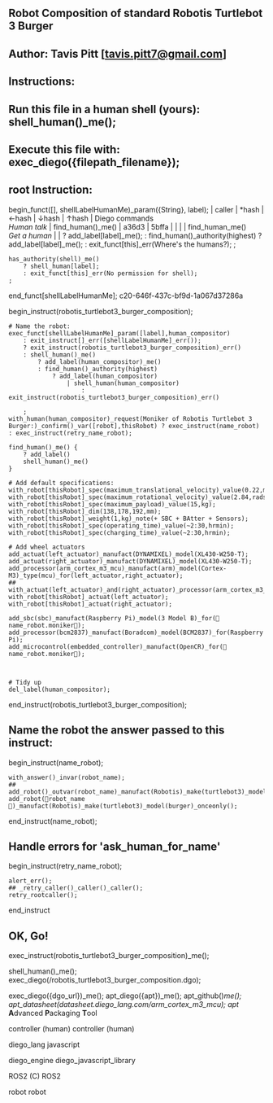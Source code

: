 ##
## Robot Composition of standard Robotis Turtlebot 3 Burger
## Author: Tavis Pitt [tavis.pitt7@gmail.com]
##

## Instructions:
## Run this file in a human shell (yours): shell_human()_me();
## Execute this file with: exec_diego({filepath_filename});

## root Instruction:
begin_funct([], shellLabelHumanMe)_param({String}, label);
                                                                        | caller | *hash | ←hash | ↓hash | ↑hash | Diego commands<br />_Human talk_ |
    find_human()_me()                                                   | a36d3  | 5bffa |       |       |       | find_human_me()<br />_Get a human_ |
                                                                                 |
        ? add_label[label]_me();
        : find_human()_authority(highest)
            ? add_label[label]_me();
            : exit_funct[this]_err(Where's the humans?);
    ;

    has_authority(shell)_me()
        ? shell_human[label];
        : exit_funct[this]_err(No permission for shell);
    ;

end_funct[shellLabelHumanMe];
c20-646f-437c-bf9d-1a067d37286a


begin_instruct(robotis_turtlebot3_burger_composition);

    # Name the robot:
    exec_funct[shellLabelHumanMe]_param([label],human_compositor)
        : exit_instruct[]_err([shellLabelHumanMe]_err());
        ? exit_instruct(robotis_turtlebot3_burger_composition)_err()
        : shell_human()_me()
            ? add_label(human_compositor)_me()
            : find_human()_authority(highest)
                ? add_label(human_compositor)
                    | shell_human(human_compositor)
                        : exit_instruct(robotis_turtlebot3_burger_composition)_err()
                
        ;
    with_human(human_compositor)_request(Moniker of Robotis Turtlebot 3 Burger:)_confirm()_var([robot],thisRobot) ? exec_instruct(name_robot) : exec_instruct(retry_name_robot);

    find_human()_me() {
        ? add_label()
        shell_human()_me()
    }

    # Add default specifications:
    with_robot[thisRobot]_spec(maximum_translational_velocity)_value(0.22,ms);
    with_robot[thisRobot]_spec(maximum_rotational_velocity)_value(2.84,rads)_value(162.72,degs);
    with_robot[thisRobot]_spec(maximum_payload)_value(15,kg);
    with_robot[thisRobot]_dim(138,178,192,mm);
    with_robot[thisRobot]_weight(1,kg)_note(+ SBC + BAtter + Sensors);
    with_robot[thisRobot]_spec(operating_time)_value(~2:30,hrmin);
    with_robot[thisRobot]_spec(charging_time)_value(~2:30,hrmin);

    # Add wheel actuators
    add_actuat(left_actuator)_manufact(DYNAMIXEL)_model(XL430-W250-T);
    add_actuat(right_actuator)_manufact(DYNAMIXEL)_model(XL430-W250-T);
    add_processor(arm_cortex_m3_mcu)_manufact(arm)_model(Cortex-M3)_type(mcu)_for(left_actuator,right_actuator);
    ## with_actuat(left_actuator)_and(right_actuator)_processor(arm_cortex_m3_mcu);
    with_robot[thisRobot]_actuat(left_actuator);
    with_robot[thisRobot]_actuat(right_actuator);

    add_sbc(sbc)_manufact(Raspberry Pi)_model(3 Model B)_for(💬name_robot.moniker💬);
    add_processor(bcm2837)_manufact(Boradcom)_model(BCM2837)_for(Raspberry Pi);
    add_microcontrol(embedded_controller)_manufact(OpenCR)_for(💬name_robot.moniker💬);



    # Tidy up
    del_label(human_compositor);


end_instruct(robotis_turtlebot3_burger_composition);

## Name the robot the answer passed to this instruct:
begin_instruct(name_robot);

    with_answer()_invar(robot_name);
    ## add_robot()_outvar(robot_name)_manufact(Robotis)_make(turtlebot3)_model(burger)_onceonly();
    add_robot(💬robot_name💬)_manufact(Robotis)_make(turtlebot3)_model(burger)_onceonly();

end_instruct(name_robot);

## Handle errors for 'ask_human_for_name'
begin_instruct(retry_name_robot);

    alert_err();
    ## _retry_caller()_caller()_caller();
    retry_rootcaller();
    
end_instruct




## OK, Go!
exec_instruct(robotis_turtlebot3_burger_composition)_me();





shell_human()_me();
exec_diego(/robotis_turtlebot3_burger_composition.dgo);






exec_diego({dgo_url})_me();
apt_diego({apt})_me();
apt_github()_me();
apt_datasheet(datasheet.diego_lang.com/arm_cortex_m3_mcu);
apt_ **A**dvanced **P**ackaging **T**ool







controller (human)       controller (human)

diego_lang               javascript

diego_engine             diego_javascript_library

ROS2 (C)                 ROS2

robot                    robot   
